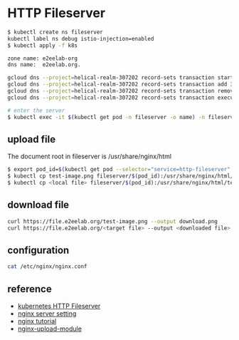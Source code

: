 # HTTP Fileserver

```bash
$ kubectl create ns fileserver
kubectl label ns debug istio-injection=enabled
$ kubectl apply -f k8s

zone name: e2eelab-org	
dns name:  e2eelab.org.

gcloud dns --project=helical-realm-307202 record-sets transaction start --zone="e2eelab-org"
gcloud dns --project=helical-realm-307202 record-sets transaction add 34.80.170.9 --name="debug.e2eelab.org." --ttl="300" --type="A" --zone="e2eelab-org"
gcloud dns --project=helical-realm-307202 record-sets transaction remove 34.80.170.9 --name="debug.e2eelab.org." --ttl="300" --type="A" --zone="e2eelab-org"
gcloud dns --project=helical-realm-307202 record-sets transaction execute --zone="e2eelab-org"

# enter the server
$ kubectl exec -it $(kubectl get pod -n fileserver -o name) -n fileserver -- sh
```

## upload file

The document root in fileserver is
    /usr/share/nginx/html
```bash
$ export pod_id=$(kubectl get pod --selector="service=http-fileserver" -n fileserver -o jsonpath='{.items[0].metadata.name}')
$ kubectl cp test-image.png fileserver/$(pod_id):/usr/share/nginx/html/test/test-image.png -c http-fileserver
$ kubectl cp <local file> fileserver/$(pod_id):/usr/share/nginx/html/test/<target file> -c http-fileserver
```

## download file

```bash
curl https://file.e2eelab.org/test-image.png --output download.png
curl https://file.e2eelab.org/<target file> --output <downloaded file>
```

## configuration

```bash
cat /etc/nginx/nginx.conf
```

## reference
- [kubernetes HTTP Fileserver](https://github.com/mpolinowski/http-fileserver-kubernetes)
- [nginx server setting](https://www.maxlist.xyz/2020/06/18/flask-nginx/)
- [nginx tutorial](https://www.huaweicloud.com/articles/19a73f3d65f52df15849a06e57eeffb5.html)
- [nginx-upload-module](https://www.nginx.com/resources/wiki/modules/upload/)